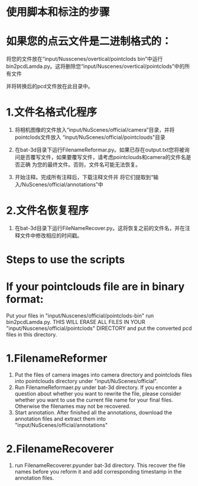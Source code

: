 # 使用脚本和标注的步骤



# 如果您的点云文件是二进制格式的：

将您的文件放在“input/Nusscenes/overtical/pointclods bin”中运行bin2pcdLamda.py。这将删除您“input/Nuscenes/overtical/pointclods”中的所有文件

并将转换后的pcd文件放在此目录中。

# 1.文件名格式化程序

1. 将相机图像的文件放入“input/NuScenes/official/camera”目录，并将pointclods文件放入 “input/NuScenes/official/pointclouds"目录

2. 在bat-3d目录下运行FilenameReformar.py。如果已存在output.txt您将被询问是否覆写文件，如果要覆写文件，请考虑pointclouds和camera的文件名是否正确 为您的最终文件。否则，文件名可能无法恢复。

3. 开始注释。完成所有注释后，下载注释文件并 将它们提取到“输入/NuScenes/official/annotations”中



# 2.文件名恢复程序

1. 在bat-3d目录下运行FileNameRecover.py。这将恢复之前的文件名，并在注释文件中修改相应的时间戳。

# Steps to use the scripts

# If your pointclouds file are in binary format:
Put your files in "input/Nuscenes/official/pointclods-bin" run bin2pcdLamda.py. THIS WILL ERASE ALL FILES IN YOUR "input/Nuscenes/official/pointclods"
DIRECTORY and put the converted pcd files in this directory.
# 1.FilenameReformer
1. Put the files of camera images into camera directory and pointclods files into 
pointclouds directory under "input/NuScenes/official".
2. Run FilenameReformaer.py under bat-3d directory. If you enconter a question about whether
you want to rewrite the file, please consider whether you want to use the current file name
for your final files. Otherwise the filenames may not be recovered.
3. Start annotation. After finished all the annotations, download the annotation files and 
extract them into "input/NuScenes/official/annotations"

# 2.FilenameRecoverer
1. run FilenameRecoverer.pyunder bat-3d directory. This recover the file names before 
you reform it and add corresponding timestamp in the annotation files. 
